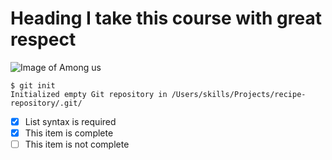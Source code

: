 # Heading I take this course with great respect 

![Image of Among us](https://external-content.duckduckgo.com/iu/?u=https%3A%2F%2Fwww.themarysue.com%2Fwp-content%2Fuploads%2F2020%2F09%2Famong-us-video-game.jpg&f=1&nofb=1&ipt=fe118fa7d474ec934ea848a9c8de309ecf987af834d3ddf7fcd9d714cb33a803&ipo=images)

```
$ git init
Initialized empty Git repository in /Users/skills/Projects/recipe-repository/.git/
```

- [x] List syntax is required
- [x] This item is complete
- [ ] This item is not complete

